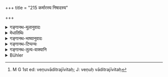 +++
title = "215 कर्मारस्य निषादस्य"

+++

<details><summary>गङ्गानथ-मूलानुवादः</summary>

‘Nor or the blacksmith, of the Niṣāda, of the stage-player, of the goldsmith, of the plater of musical instruments, or of the dealer in weapons,—(215).’
</details>

<details><summary>मेधातिथिः</summary>

**कर्मारो** ऽयस्करः । **निषादो** दशमे वक्ष्यते । **रङ्गावतरको** नटगायनकेभ्यो ऽन्यो मल्लादिः । अथ वा प्रतिरङ्गम् उपतिष्ठते कुतूहली । **वेणः** वादित्रजीवितः[^२६६] । **शस्त्रविक्रयी** कृतस्य खड्गादेरकृतस्य वायसो विक्रेता ॥ ४.२१५ ॥


[^२६६]:
     M G 1st ed: veṇuvāditrajīvitaḥ; J: veṇuḥ vāditrajīvitaḥ
</details>

<details><summary>गङ्गानथ-भाष्यानुवादः</summary>

‘*Karmakāra*’—the blacksmith.

‘*Niṣāda*,’—going to be described under Discourse X (as the son of a Brāhmaṇa from a *Śūdra* wife).

‘*Stage-player*,’—the wrestler and such other persons, apart from the dancer and the singer (who have been separately mentioned);—or the curious person who visits every kind of stage.

‘*Veṇa*,’—one who lives by playing on musical instruments.

‘*Dealer in weapons*,’—who sells either wrought iron weapons, as the sword and the like, or unwrought iron.—(215)
</details>

<details><summary>गङ्गानथ-टिप्पन्यः</summary>

This verse is quoted in *Mitākṣarā* (on 3.290);—in *Madanapārijāta* (p.
945);—and in *Vīramitrodaya*

(Āhnika, p. 495), which adds the following notes:—‘*Karmāra*’ is the
iron-smith,—‘*niṣāda*’ is a particular mixed caste,—‘*raṅgāvatāraka*’
persons, other than the dancer and the singer, who help in the stage;
or, as Medhātithi says, one who, through curiosity, visits each and
every stage;—‘*suvarṇakartā*’ is one who alters gold,—‘*Vaiṇa*’ is the
person living by piercing bamboos, or, as Medhātithi says, one who makes
a living by making bamboo-flutes;—in *Hemādri* (Śrāddha, p. 773);—and in
*Prāyaścittaviveka* (p. 260), which explains ‘*niṣāda*’ as ‘an inversely
mixed caste—‘*raṅgāvatāraka*’ as ‘one who helps, in a subordinate
capacity, at theatrical performances by singing or dancing’,—‘*veṇa*’,
one who deals in articles made of bamboo.
</details>

<details><summary>गङ्गानथ-तुल्य-वाक्यानि</summary>

*Yājñavalkya* (1.161-163).—(See above.)

*Āpastamba* (1.18.19).—‘Those who make a living by weapons.’

*Viṣṇu* (51. 14).—‘The blacksmith, the Nīṣāda, the stage-player, and
dealers in bamboos and weapons.’

*Mahābhārata* (Śānti., 35, 27, 30).—‘The food of the goldsmith, and of
the maleless woman;—of multitudes, of villages, of the accused and of
those who make a living by the stage or by women.’
</details>

<details><summary>Bühler</summary>

215	By a blacksmith, a Nishada, a stage-player, a goldsmith, a basket-maker, or a dealer in weapons,
</details>
